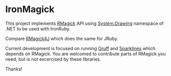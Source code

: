 # IronMagick

This project implements [RMagick](http://rmagick.rubyforge.org/) API using
[System.Drawing](http://msdn.microsoft.com/en-us/library/system.drawing.aspx)
namespace of .NET to be used with IronRuby.

Compare [RMagick4J](http://kenai.com/projects/rmagick4j) which does
the same for JRuby.

Current development is focused on running
[Gruff](http://nubyonrails.com/pages/gruff/) and
[Sparklines](http://nubyonrails.com/pages/sparklines/)
which depends on RMagick.
You are welcomed to contribute parts of RMagick you need, but is not
excercised by these libraries.

Thanks!
